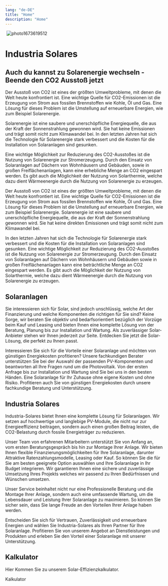 ```yaml
---
lang: "de-DE"
title: "Home"
description: "Home"
---
```

<img> ![photo1673619512](https://user-images.githubusercontent.com/122641002/212748315-fd931ab7-ab70-4644-8853-b5beea37b18c.jpeg)

# Industria Solares

## Auch du kannst zu Solarenergie wechseln - Beende den CO2 Ausstoß jetzt

Der Ausstoß von CO2 ist eines der größten Umweltprobleme, mit denen die Welt heute konfrontiert ist. Eine wichtige Quelle für CO2-Emissionen ist die Erzeugung von Strom aus fossilen Brennstoffen wie Kohle, Öl und Gas. Eine Lösung für dieses Problem ist die Umstellung auf erneuerbare Energien, wie zum Beispiel Solarenergie.

Solarenergie ist eine saubere und unerschöpfliche Energiequelle, die aus der Kraft der Sonnenstrahlung gewonnen wird. Sie hat keine Emissionen und trägt somit nicht zum Klimawandel bei. In den letzten Jahren hat sich die Technologie für Solarenergie stark verbessert und die Kosten für die Installation von Solaranlagen sind gesunken.

Eine wichtige Möglichkeit zur Reduzierung des CO2-Ausstoßes ist die Nutzung von Solarenergie zur Stromerzeugung. Durch den Einsatz von Solaranlagen auf Dächern von Wohnhäusern und Gebäuden, sowie in großen Freiflächenanlagen, kann eine erhebliche Menge an CO2 eingespart werden. Es gibt auch die Möglichkeit der Nutzung von Solarthermie, welche dazu dient Wärmeenergie durch die Nutzung von Solarenergie zu erzeugen.

Der Ausstoß von CO2 ist eines der größten Umweltprobleme, mit denen die Welt heute konfrontiert ist. Eine wichtige Quelle für CO2-Emissionen ist die Erzeugung von Strom aus fossilen Brennstoffen wie Kohle, Öl und Gas. Eine Lösung für dieses Problem ist die Umstellung auf erneuerbare Energien, wie zum Beispiel Solarenergie. Solarenergie ist eine saubere und unerschöpfliche Energiequelle, die aus der Kraft der Sonnenstrahlung gewonnen wird. Sie hat keine direkten Emissionen und trägt somit nicht zum Klimawandel bei.

In den letzten Jahren hat sich die Technologie für Solarenergie stark verbessert und die Kosten für die Installation von Solaranlagen sind gesunken. Eine wichtige Möglichkeit zur Reduzierung des CO2-Ausstoßes ist die Nutzung von Solarenergie zur Stromerzeugung. Durch den Einsatz von Solaranlagen auf Dächern von Wohnhäusern und Gebäuden sowie in großen Freiflächenanlagen kann eine beträchtliche Menge an CO2 eingespart werden. Es gibt auch die Möglichkeit der Nutzung von Solarthermie, welche dazu dient Wärmeenergie durch die Nutzung von Solarenergie zu erzeugen.


## Solaranlagen

Sie interessieren sich für Solar, sind jedoch unschlüssig, welche Art der Finanzierung und welche Komponenten die richtigen für Sie sind? Keine Sorge, wir beraten Sie objektiv und bedarfsorientiert bezüglich der Vorzüge beim Kauf und Leasing und bieten Ihnen eine komplette Lösung von der Beratung, Planung bis zur Installation und Wartung. Als zuverlässiger Solar-Anbieter stehen wir Ihnen jederzeit zur Seite. Entdecken Sie jetzt die Solar-Lösung, die perfekt zu Ihnen passt.

Interessieren Sie sich für die Vorteile einer Solaranlage und möchten von günstigen Energiekosten profitieren? Unsere fachkundigen Berater unterstützen Sie bei der Auswahl der passenden PV-Komponenten und beantworten all Ihre Fragen rund um die Photovoltaik. Von der ersten Anfrage bis zur Installation und Wartung sind Sie bei uns in den besten Händen.
Eine Solaranlage für Ihr Zuhause ohne eigene Kosten und ohne Risiko. Profitieren auch Sie von günstigen Energiekosten durch unsere fachkundige Beratung und Unterstützung.


## Industria Solares

Industria-Solares bietet Ihnen eine komplette Lösung für Solaranlagen. Wir setzen auf hochwertige und langlebige PV-Module, die nicht nur zur Energieeffizienz beitragen, sondern auch einen großen Beitrag leisten, die CO2-Belastung durch fossile Energieträger zu reduzieren.

Unser Team von erfahrenen Mitarbeitern unterstützt Sie von Anfang an, vom ersten Beratungsgespräch bis hin zur Montage Ihrer Anlage. Wir bieten Ihnen flexible Finanzierungsmöglichkeiten für Ihre Solaranlage, darunter Attraktive Ratenzahlungsmodelle, Leasing oder Kauf. So können Sie die für Sie am besten geeignete Option auswählen und Ihre Solaranlage in Ihr Budget integrieren.
Wir garantieren Ihnen eine sichere und zuverlässige Umsetzung Ihres Projekts welches wir passend zu Ihren Bedürfnissen und Wünschen umsetzen.

Unser Service beinhaltet nicht nur eine Professionelle Beratung und die Montage Ihrer Anlage, sondern auch eine umfassende Wartung, um die Lebensdauer und Leistung Ihrer Solaranlage zu maximieren. So können Sie sicher sein, dass Sie lange Freude an den Vorteilen Ihrer Anlage haben werden.

Entscheiden Sie sich für Vertrauen, Zuverlässigkeit und erneuerbare Energien und wählen Sie Industria-Solares als Ihren Partner für Ihre Solaranlage. Profitieren Sie von unserem Angebot an Dienstleistungen und Produkten und erleben Sie den Vorteil einer Solaranlage mit unserer Unterstützung.


## Kalkulator

Hier Kommen Sie zu unserem Solar-Effizienzkalkulator.

<v-btn
    href="/page/calculator"
    class="link-btn"
    variant="outlined">
    Kalkulator
</v-btn>

<style scoped>
p {
  margin-top: 1em;
  margin-bottom: 1em;
}
.link-btn {
    left: '50%';
    transform:'translateX(-50%)';
}
</style>
